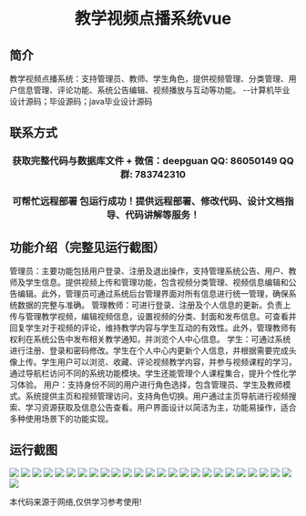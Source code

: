 <p><h1 align="center">教学视频点播系统vue</h1></p>

## 简介
教学视频点播系统：支持管理员、教师、学生角色，提供视频管理、分类管理、用户信息管理、评论功能、系统公告编辑、视频播放与互动等功能。    --计算机毕业设计源码；毕设源码；java毕业设计源码


## 联系方式
<p><h3 align="center">获取完整代码与数据库文件 + 微信：deepguan QQ: 86050149 QQ群: 783742310</h3></p>
<p><h3 align="center">可帮忙远程部署 包运行成功！提供远程部署、修改代码、设计文档指导、代码讲解等服务！</h3></p>

## 功能介绍（完整见运行截图）
管理员：主要功能包括用户登录、注册及退出操作，支持管理系统公告、用户、教师及学生信息。提供视频上传和管理功能，包含视频分类管理、视频信息编辑和公告编辑。此外，管理员可通过系统后台管理界面对所有信息进行统一管理，确保系统数据的完整与准确。 管理教师：可进行登录、注册及个人信息的更新。负责上传与管理教学视频，编辑视频信息，设置视频的分类、封面和发布信息。可查看并回复学生对于视频的评论，维持教学内容与学生互动的有效性。此外，管理教师有权利在系统公告中发布相关教学通知，并浏览个人中心信息。 学生：可通过系统进行注册、登录和密码修改。学生在个人中心内更新个人信息，并根据需要完成头像上传。学生用户可以浏览、收藏、评论视频教学内容，并参与视频课程的学习，通过导航栏访问不同的系统功能模块。学生还能管理个人课程集合，提升个性化学习体验。 用户：支持身份不同的用户进行角色选择，包含管理员、学生及教师模式。系统提供主页和视频管理访问，支持角色切换。用户通过主页导航进行视频搜索、学习资源获取及信息公告查看。用户界面设计以简洁为主，功能易操作，适合多种使用场景下的功能实现。


## 运行截图
![](img/001.jpg)
![](img/002.jpg)
![](img/003.jpg)
![](img/004.jpg)
![](img/005.jpg)
![](img/006.jpg)
![](img/007.jpg)
![](img/008.jpg)
![](img/009.jpg)
![](img/010.jpg)
![](img/011.jpg)
![](img/012.jpg)
![](img/013.jpg)
![](img/014.jpg)
![](img/015.jpg)
![](img/016.jpg)
![](img/017.jpg)
![](img/018.jpg)
![](img/019.jpg)
![](img/020.jpg)
![](img/021.jpg)
![](img/022.jpg)
![](img/023.jpg)
![](img/024.jpg)
![](img/025.jpg)
![](img/026.jpg)

<p>本代码来源于网络,仅供学习参考使用!</p>
